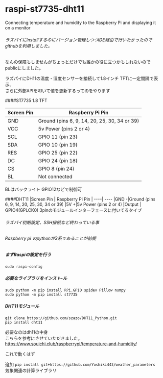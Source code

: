 # raspi-st7735-dht11
Connecting temperature and humidity to the Raspberry Pi and displaying it on a monitor

###### ラズパイにInstallするのにバージョン管理しつつIDE経由で行いたかったのでgithubを利用しました。  
なんの保障もしませんがちょっとだけでも誰かの役に立つかもしれないのでpublicにしました。

ラズパイにDH11の温度・湿度センサーを接続して1.8インチ TFTに一定間隔で表示、  
さらに外部APIを叩いて値を更新するってのをやります

####ST7735 1.8 TFT

|Screen Pin	| Raspberry Pi Pin |
----| ----
|GND	|Ground (pins 6, 9, 14, 20, 25, 30, 34 or 39)
|VCC	|5v Power (pins 2 or 4)
|SCL	|GPIO 11 (pin 23)
|SDA	|GPIO 10 (pin 19)
|RES	|GPIO 25 (pin 22)
|DC	|GPIO 24 (pin 18)
|CS	|GPIO 8 (pin 24)
|BL	|Not connected
BLはバックライト GPIO12などで制御可

####DHT11
|Screen Pin	| Raspberry Pi Pin |
----| ----
|GND -|Ground (pins 6, 9, 14, 20, 25, 30, 34 or 39)
|5V +|5v Power (pins 2 or 4)
|Output | GPIO4(GPLCK0)
3pinのモジュールインターフェースに付いてるタイプ

###### ラズパイ初期設定、SSH接続など終わっている事 
###### Raspberry pi のpythonが3系であることが前提


##### まずRaspiの設定を行う
`sudo raspi-config`
##### 必要なライブラリをインスト-ル
`sudo python -m pip install RPi.GPIO spidev Pillow numpy`  
`sudo python -m pip install st7735`  

##### DHT11モジュール
`git clone https://github.com/szazo/DHT11_Python.git`  
`pip install dht11`

必要なのはdh11の中身  
こちらを参考にさせていただきました。
https://www.souichi.club/raspberrypi/temperature-and-humidity/

これで動くはず

追加
`pip install git+https://github.com/Yoshiki443/weather_parameters`
気象関連の計算ライブラリ